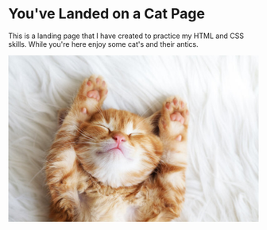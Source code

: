 # You've Landed on a Cat Page
This is a landing page that I have created to practice
my HTML and CSS skills. While you're here enjoy some cat's
and their antics.

![Red Kitten Laying on Back](images/RedKitten.jpg)